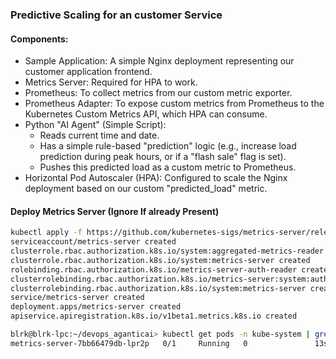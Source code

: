 ### Predictive Scaling for an customer Service
#### Components:
* Sample Application: A simple Nginx deployment representing our customer application frontend.
* Metrics Server: Required for HPA to work.
* Prometheus: To collect metrics from our custom metric exporter.
* Prometheus Adapter: To expose custom metrics from Prometheus to the Kubernetes Custom Metrics API, which HPA can consume.
* Python "AI Agent" (Simple Script):
    * Reads current time and date.
    * Has a simple rule-based "prediction" logic (e.g., increase load prediction during peak hours, or if a "flash sale" flag is set).
    * Pushes this predicted load as a custom metric to Prometheus.
* Horizontal Pod Autoscaler (HPA): Configured to scale the Nginx deployment based on our custom "predicted_load" metric.

#### Deploy Metrics Server (Ignore If already Present)
```bash
kubectl apply -f https://github.com/kubernetes-sigs/metrics-server/releases/latest/download/components.yaml
serviceaccount/metrics-server created
clusterrole.rbac.authorization.k8s.io/system:aggregated-metrics-reader created
clusterrole.rbac.authorization.k8s.io/system:metrics-server created
rolebinding.rbac.authorization.k8s.io/metrics-server-auth-reader created
clusterrolebinding.rbac.authorization.k8s.io/metrics-server:system:auth-delegator created
clusterrolebinding.rbac.authorization.k8s.io/system:metrics-server created
service/metrics-server created
deployment.apps/metrics-server created
apiservice.apiregistration.k8s.io/v1beta1.metrics.k8s.io created
```
```bash
blrk@blrk-lpc:~/devops_aganticai> kubectl get pods -n kube-system | grep metrics-server
metrics-server-7bb66479db-lpr2p   0/1     Running   0               13s
```


